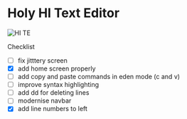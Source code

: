 # Holy HI Text Editor

![HI TE](https://github.com/user-attachments/assets/5d785250-d06e-45e8-a432-6680c6521106)


Checklist
- [ ] fix jitttery screen
- [x] add home screen properly
- [ ] add copy and paste commands in eden mode (c and v)
- [ ] improve syntax highlighting
- [ ] add dd for deleting lines
- [ ] modernise navbar
- [x] add line numbers to left

